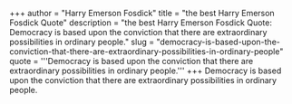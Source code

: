 +++
author = "Harry Emerson Fosdick"
title = "the best Harry Emerson Fosdick Quote"
description = "the best Harry Emerson Fosdick Quote: Democracy is based upon the conviction that there are extraordinary possibilities in ordinary people."
slug = "democracy-is-based-upon-the-conviction-that-there-are-extraordinary-possibilities-in-ordinary-people"
quote = '''Democracy is based upon the conviction that there are extraordinary possibilities in ordinary people.'''
+++
Democracy is based upon the conviction that there are extraordinary possibilities in ordinary people.

